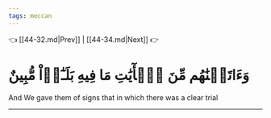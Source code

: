 ```yaml
---
tags: meccan
---
```


👈 [[44-32.md|Prev]] | [[44-34.md|Next]] 👉

# وَءَاتَيۡنَٰهُم مِّنَ ٱلۡأٓيَٰتِ مَا فِيهِ بَلَـٰٓؤٞاْ مُّبِينٌ

And We gave them of signs that in which there was a clear trial

---

